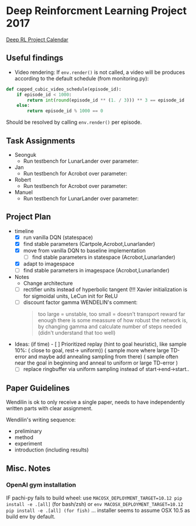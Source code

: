 # Deep Reinforcment Learning Project 2017
[Deep RL Project Calendar](https://calendar.google.com/calendar/ical/fuc8n5c750pte22c32kgi940ug%40group.calendar.google.com/private-42a8e26f0d1130a135a2a1fd08accb6a/basic.ics)

## Useful findings
* Video rendering: If `env.render()` is not called, a video will be produces according to the default schedule (from monitoring.py):

```python
def capped_cubic_video_schedule(episode_id):  
    if episode_id < 1000:  
        return int(round(episode_id ** (1. / 3))) ** 3 == episode_id  
    else:  
        return episode_id % 1000 == 0  
```
Should be resolved by calling `env.render()` per episode.
## Task Assignments
- Seonguk
    * Run testbench for LunarLander over parameter: 
- Jan 
    * Run testbench for Acrobot over parameter: 
- Robert
    * Run testbench for Acrobot over parameter: 
- Manuel
    * Run testbench for LunarLander over parameter: 
    
    
## Project Plan


- timeline
    - [x] run vanilla DQN (statespace)
	- [x] find stable parameters (Cartpole,Acrobot,Lunarlander)
    - [x] move from vanilla DQN to baseline implementation 
    	- [ ] find stable parameters in statespace (Acrobot,Lunarlander)
	- [x] adapt to imagespace 
	- [ ] find stable parameters in imagespace (Acrobot,Lunarlander)

- Notes
    - Change architecture
	- [ ] rectifier units instead of hyperbolic tangent (!!! Xavier initialization is for sigmoidal units, LeCun init for ReLU
	- [ ] discount factor gamma
        WENDELIN's comment: 
		>too large = unstable, too small = doesn't transport reward far enough
		>there is some meassure of how robust the network is, by changing gamma and calculate number of steps needed (didn't understand that too well)
				
- Ideas: (if time)
    	- [ ] Prioritized replay (hint to goal heuristic), like sample 10%:
	    ( close to goal, rest-> uniform))
		( sample more where large TD-error and maybe add annealing sampling from there)
	  	( sample often near the goal in beginning and anneal to uniform or large TD-error )				
	- [ ] replace ringbuffer via uniform sampling instead of start->end->start..

## Paper Guidelines
Wendilin is ok to only receive a single paper, needs to have independently written parts with clear assignment.

Wendilin's writing sequence:
* preliminary
* method
* experiment
* introduction (including results)
				
## Misc. Notes
### OpenAI gym installation
IF pachi-py fails to build wheel:
use `MACOSX_DEPLOYMENT_TARGET=10.12 pip install -e .[all]` (for bash/zsh)
or `env MACOSX_DEPLOYMENT_TARGET=10.12 pip install -e .[all] (for fish)`
... installer seems to assume OSX 10.5 as build env by default.
